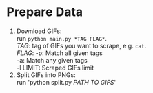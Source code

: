 # Prepare Data
1. Download GIFs:<br>
run `python main.py *TAG FLAG*`. <br>
*TAG*: tag of GIFs you want to scrape, e.g. `cat`.<br>
*FLAG*: -p: Match all given tags<br>
		-a: Match any given tags<br>
		-l LIMIT: Scraped GIFs limit<br>
2. Split GIFs into PNGs:<br>
run 'python split.py *PATH TO GIFS*'
